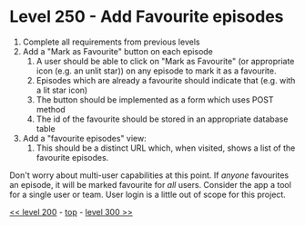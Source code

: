 # Level 250 - Add Favourite episodes

1. Complete all requirements from previous levels
1. Add a "Mark as Favourite" button on each episode
    1. A user should be able to click on "Mark as Favourite" (or appropriate icon (e.g. an unlit star)) on any episode to mark it as a favourite.
    1. Episodes which are already a favourite should indicate that (e.g. with a lit star icon)
    1. The button should be implemented as a form which uses POST method
    1. The id of the favourite should be stored in an appropriate database table
1. Add a "favourite episodes" view:
    1. This should be a distinct URL which, when visited, shows a list of the favourite episodes.

Don't worry about multi-user capabilities at this point. If _anyone_ favourites an episode, it will be marked favourite for _all_ users. Consider the app a tool for a single user or team. User login is a little out of scope for this project.

[<< level 200](./level-200.md) - [top](./readme.md) - [level 300 >>](./level-300.md)
